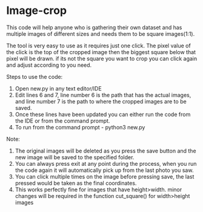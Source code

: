 # Image-crop
This code will help anyone who is gathering their own dataset and has multiple images of different sizes and needs them to be square images(1:1).

The tool is very easy to use as it requires just one click.
The pixel value of the click is the top of the cropped image then the biggest square below that pixel will be drawn. if its not the square you want to crop you can click again and adjust according to you need.

Steps to use the code:
1) Open new.py in any text editor/IDE
2) Edit lines 6 and 7, line number 6 is the path that has the actual images, and line number 7 is the path to where the cropped images are to be saved.
3) Once these lines have been updated you can either run the code from the IDE or from the command prompt.
4) To run from the command prompt - python3 new.py

Note:
1) The original images will be deleted as you press the save button and the new image will be saved to the specified folder.
2) You can always press exit at any point during the process, when you run the code again it will automatically pick up from the last photo you saw.
3) You can click multiple times on the image before pressing save, the last pressed would be taken as the final coordinates.
4) This works perfectly fine for images that have height>width. minor changes will be required in the function cut_square() for width>height images

